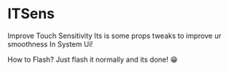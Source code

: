 # ITSens
Improve Touch Sensitivity
Its is some props tweaks to improve ur smoothness In System Ui!

How to Flash?
Just flash it normally and its done! 😁
